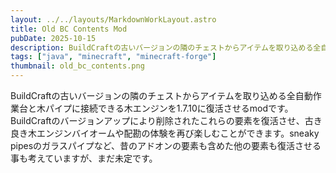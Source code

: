 ```yaml
---
layout: ../../layouts/MarkdownWorkLayout.astro
title: Old BC Contents Mod
pubDate: 2025-10-15
description: BuildCraftの古いバージョンの隣のチェストからアイテムを取り込める全自動作業台と木パイプに接続できる木エンジンを1.7.10に復活させるmodです。
tags: ["java", "minecraft", "minecraft-forge"]
thumbnail: old_bc_contents.png
---
```


BuildCraftの古いバージョンの隣のチェストからアイテムを取り込める全自動作業台と木パイプに接続できる木エンジンを1.7.10に復活させるmodです。BuildCraftのバージョンアップにより削除されたこれらの要素を復活させ、古き良き木エンジンバイオームや配勘の体験を再び楽しむことができます。sneaky pipesのガラスパイプなど、昔のアドオンの要素も含めた他の要素も復活させる事も考えていますが、まだ未定です。
